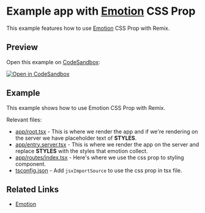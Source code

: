 # Example app with [Emotion](https://emotion.sh/docs/introduction) CSS Prop

This example features how to use [Emotion](https://emotion.sh/docs/introduction) CSS Prop with Remix.

## Preview

Open this example on [CodeSandbox](https://codesandbox.com):

[![Open in CodeSandbox](https://codesandbox.io/static/img/play-codesandbox.svg)](https://codesandbox.io/s/github/remix-run/remix/tree/main/examples/emotion-css-prop)

## Example

This example shows how to use Emotion CSS Prop with Remix.

Relevant files:

- [app/root.tsx](./app/root.tsx) - This is where we render the app and if we're rendering on the server we have placeholder text of __STYLES__.
- [app/entry.server.tsx](./app/entry.server.tsx) - This is where we render the app on the server and replace __STYLES__ with the styles that emotion collect.
- [app/routes/index.tsx](./app/routes/index.tsx)  - Here's where we use the css prop to styling component.
- [tsconfig.json](./tsconfig.json) - Add `jsxImportSource` to use the css prop in tsx file.

## Related Links

- [Emotion](https://emotion.sh/docs/introduction)